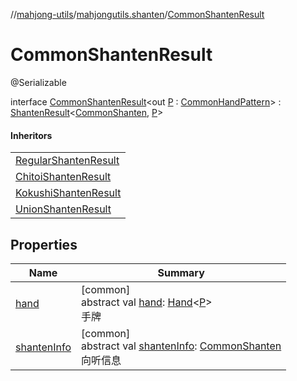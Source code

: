 //[mahjong-utils](../../../index.md)/[mahjongutils.shanten](../index.md)/[CommonShantenResult](index.md)

# CommonShantenResult

@Serializable

interface [CommonShantenResult](index.md)&lt;out [P](index.md) : [CommonHandPattern](../../mahjongutils.models.hand/-common-hand-pattern/index.md)&gt; : [ShantenResult](../-shanten-result/index.md)&lt;[CommonShanten](../-common-shanten/index.md), [P](index.md)&gt; 

#### Inheritors

| |
|---|
| [RegularShantenResult](../-regular-shanten-result/index.md) |
| [ChitoiShantenResult](../-chitoi-shanten-result/index.md) |
| [KokushiShantenResult](../-kokushi-shanten-result/index.md) |
| [UnionShantenResult](../-union-shanten-result/index.md) |

## Properties

| Name | Summary |
|---|---|
| [hand](../-shanten-result/hand.md) | [common]<br>abstract val [hand](../-shanten-result/hand.md): [Hand](../../mahjongutils.models.hand/-hand/index.md)&lt;[P](index.md)&gt;<br>手牌 |
| [shantenInfo](../-shanten-result/shanten-info.md) | [common]<br>abstract val [shantenInfo](../-shanten-result/shanten-info.md): [CommonShanten](../-common-shanten/index.md)<br>向听信息 |

